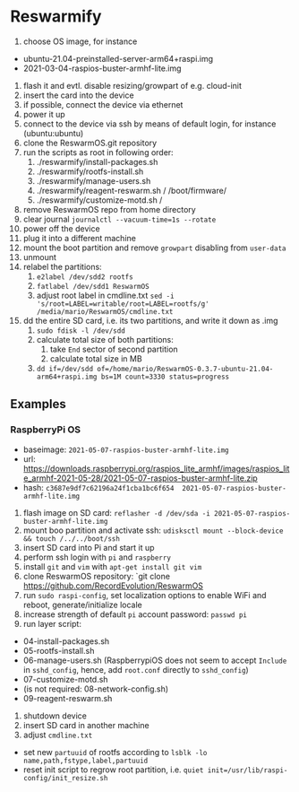 
# Reswarmify

1. choose OS image, for instance
  - ubuntu-21.04-preinstalled-server-arm64+raspi.img
  - 2021-03-04-raspios-buster-armhf-lite.img
1. flash it and evtl. disable resizing/growpart of e.g. cloud-init
1. insert the card into the device
1. if possible, connect the device via ethernet
1. power it up
1. connect to the device via ssh by means of default login, for instance (ubuntu:ubuntu)
1. clone the ReswarmOS.git repository
1. run the scripts as root in following order:
   1. ./reswarmify/install-packages.sh 
   1. ./reswarmify/rootfs-install.sh <rootfsmntpnt>
   1. ./reswarmify/manage-users.sh <rootfsmntpnt>
   1. ./reswarmify/reagent-reswarm.sh / /boot/firmware/
   1. ./reswarmify/customize-motd.sh /
1. remove ReswarmOS repo from home directory
1. clear journal `journalctl --vacuum-time=1s --rotate`
1. power off the device
1. plug it into a different machine
1. mount the boot partition and remove `growpart` disabling from `user-data`
1. unmount
1. relabel the partitions:
   1. `e2label /dev/sdd2 rootfs`
   1. `fatlabel /dev/sdd1 ReswarmOS`
   1. adjust root label in cmdline.txt
     `sed -i 's/root=LABEL=writable/root=LABEL=rootfs/g' /media/mario/ReswarmOS/cmdline.txt`
1. dd the entire SD card, i.e. its two partitions, and write it down as .img
   1. `sudo fdisk -l /dev/sdd`
   1. calculate total size of both partitions:
      1. take `End` sector of second partition
      1. calculate total size in MB
   1. `dd if=/dev/sdd of=/home/mario/ReswarmOS-0.3.7-ubuntu-21.04-arm64+raspi.img bs=1M count=3330 status=progress`


## Examples

### RaspberryPi OS

- baseimage: `2021-05-07-raspios-buster-armhf-lite.img`
- url: https://downloads.raspberrypi.org/raspios_lite_armhf/images/raspios_lite_armhf-2021-05-28/2021-05-07-raspios-buster-armhf-lite.zip 
- hash: `c3687e9df7c62196a24f1cba1bc6f654  2021-05-07-raspios-buster-armhf-lite.img`

1. flash image on SD card: `reflasher -d /dev/sda -i 2021-05-07-raspios-buster-armhf-lite.img`
1. mount boo partition and activate ssh: `udisksctl mount --block-device && touch /../../boot/ssh`
1. insert SD card into Pi and start it up
1. perform ssh login with `pi` and `raspberry`
1. install `git` and `vim` with `apt-get install git vim`
1. clone ReswarmOS repository: `git clone https://github.com/RecordEvolution/ReswarmOS
1. run `sudo raspi-config`, set localization options to enable WiFi and reboot, generate/initialize locale
1. increase strength of default `pi` account password: `passwd pi`
1. run layer script:
  - 04-install-packages.sh
  - 05-rootfs-install.sh
  - 06-manage-users.sh (RaspberrypiOS does not seem to accept `Include` in `sshd_config`, hence, add `root.conf` directly to `sshd_config`)
  - 07-customize-motd.sh
  - (is not required: 08-network-config.sh)
  - 09-reagent-reswarm.sh
1. shutdown device
1. insert SD card in another machine
1. adjust `cmdline.txt`
  - set new `partuuid` of rootfs according to `lsblk -lo name,path,fstype,label,partuuid`
  - reset init script to regrow root partition, i.e. `quiet init=/usr/lib/raspi-config/init_resize.sh`

